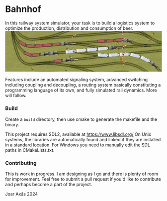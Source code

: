 # Bahnhof
In this railway system simulator, your task is to build a logistics system to optimize the production, distribution and consumption of beer.
![Title picture](assets/png/backgrounds/bahnhoftitle0.png)

Features include an automated signaling system, advanced switching including coupling and decoupling, a routing system basically constituting a programming language of its own, and fully simulated rail dynamics. More will follow.

### Build
Create a `build` directory, then use cmake to generate the makefile and the binary.

This project requires SDL2, available at https://www.libsdl.org/
On Unix systems, the libraries are automatically found and linked if they are installed in a standard location. For Windows you need to manually edit the SDL paths in CMakeLists.txt.

### Contributing
This is work in progress. I am designing as I go and there is plenty of room for improvement. Feel free to submit a pull request if you'd like to contribute and perhaps become a part of the project.

Joar Axås 2024
